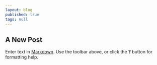 ```yaml
---
layout: blog
published: true
tags: null
---
```

## A New Post

Enter text in [Markdown](http://daringfireball.net/projects/markdown/). Use the toolbar above, or click the **?** button for formatting help.

